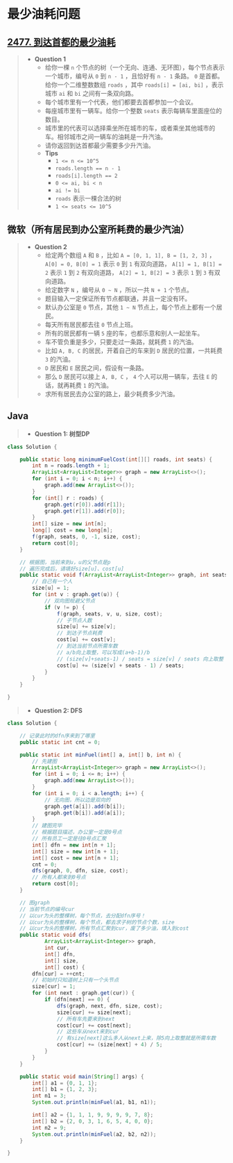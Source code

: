 # 最少油耗问题

## [2477. 到达首都的最少油耗](https://leetcode.cn/problems/minimum-fuel-cost-to-report-to-the-capital/)

> - **Question 1**
>   - 给你一棵 `n` 个节点的树（一个无向、连通、无环图），每个节点表示一个城市，编号从 `0` 到 `n - 1` ，且恰好有 `n - 1` 条路。 `0` 是首都。给你一个二维整数数组 `roads` ，其中 `roads[i] = [ai, bi]` ，表示城市 `ai` 和 `bi` 之间有一条双向路。
>   - 每个城市里有一个代表，他们都要去首都参加一个会议。
>   - 每座城市里有一辆车。给你一个整数 `seats` 表示每辆车里面座位的数目。
>   - 城市里的代表可以选择乘坐所在城市的车，或者乘坐其他城市的车。相邻城市之间一辆车的油耗是一升汽油。
>   - 请你返回到达首都最少需要多少升汽油。
>   - **Tips**
>     - `1 <= n <= 10^5`
>     - `roads.length == n - 1`
>     - `roads[i].length == 2`
>     - `0 <= ai, bi < n`
>     - `ai != bi`
>     - `roads` 表示一棵合法的树
>     - `1 <= seats <= 10^5`

## 微软（所有居民到办公室所耗费的最少汽油）

> - **Question 2**
>   - 给定两个数组 `A` 和 `B` ，比如 `A = [0, 1, 1], B = [1, 2, 3]` ， `A[0] = 0, B[0] = 1` 表示 `0` 到 `1` 有双向道路， `A[1] = 1, B[1] = 2` 表示 `1` 到 `2` 有双向道路， `A[2] = 1, B[2] = 3` 表示 `1` 到 `3` 有双向道路。
>   - 给定数字 `N` ，编号从 `0 ~ N` ，所以一共 `N + 1` 个节点。
>   - 题目输入一定保证所有节点都联通，并且一定没有环。
>   - 默认办公室是 `0` 节点，其他 `1 ~ N` 节点上，每个节点上都有一个居民。
>   - 每天所有居民都去往 `0` 节点上班。
>   - 所有的居民都有一辆 `5` 座的车，也都乐意和别人一起坐车。
>   - 车不管负重是多少，只要走过一条路，就耗费 `1` 的汽油。
>   - 比如 `A, B, C` 的居民，开着自己的车来到 `D` 居民的位置，一共耗费 `3` 的汽油。
>   - `D` 居民和 `E` 居民之间，假设有一条路。
>   - 那么 `D` 居民可以接上 `A, B, C` ， `4` 个人可以用一辆车，去往 `E` 的话，就再耗费 `1` 的汽油。
>   - 求所有居民去办公室的路上，最少耗费多少汽油。

## Java

> - **Question 1: 树型DP**

```java
class Solution {

    public static long minimumFuelCost(int[][] roads, int seats) {
        int n = roads.length + 1;
        ArrayList<ArrayList<Integer>> graph = new ArrayList<>();
        for (int i = 0; i < n; i++) {
            graph.add(new ArrayList<>());
        }
        for (int[] r : roads) {
            graph.get(r[0]).add(r[1]);
            graph.get(r[1]).add(r[0]);
        }
        int[] size = new int[n];
        long[] cost = new long[n];
        f(graph, seats, 0, -1, size, cost);
        return cost[0];
    }

    // 根据图，当前来到u，u的父节点是p
    // 遍历完成后，请填好size[u]、cost[u]
    public static void f(ArrayList<ArrayList<Integer>> graph, int seats, int u, int p, int[] size, long[] cost) {
        // 自己有一个人
        size[u] = 1;
        for (int v : graph.get(u)) {
            // 双向图规避父节点
            if (v != p) {
                f(graph, seats, v, u, size, cost);
                // 子节点人数
                size[u] += size[v];
                // 到达子节点耗费
                cost[u] += cost[v];
                // 到达当前节点所需车数
                // a/b向上取整，可以写成(a+b-1)/b
                // (size[v]+seats-1) / seats = size[v] / seats 向上取整
                cost[u] += (size[v] + seats - 1) / seats;
            }
        }
    }

}
```

> - **Question 2: DFS**

```java
class Solution {

    // 记录此时的dfn序来到了哪里
    public static int cnt = 0;

    public static int minFuel(int[] a, int[] b, int n) {
        // 先建图
        ArrayList<ArrayList<Integer>> graph = new ArrayList<>();
        for (int i = 0; i <= n; i++) {
            graph.add(new ArrayList<>());
        }
        for (int i = 0; i < a.length; i++) {
            // 无向图，所以边是双向的
            graph.get(a[i]).add(b[i]);
            graph.get(b[i]).add(a[i]);
        }
        // 建图完毕
        // 根据题目描述，办公室一定是0号点
        // 所有员工一定是往0号点汇聚
        int[] dfn = new int[n + 1];
        int[] size = new int[n + 1];
        int[] cost = new int[n + 1];
        cnt = 0;
        dfs(graph, 0, dfn, size, cost);
        // 所有人都来到0号点
        return cost[0];
    }

    // 图graph
    // 当前节点的编号cur
    // 以cur为头的整棵树，每个节点，去分配dfn序号！
    // 以cur为头的整棵树，每个节点，都去求子树的节点个数，size
    // 以cur为头的整棵树，所有节点汇聚到cur，废了多少油，填入到cost
    public static void dfs(
            ArrayList<ArrayList<Integer>> graph,
            int cur,
            int[] dfn,
            int[] size,
            int[] cost) {
        dfn[cur] = ++cnt;
        // 初始时只知道树上只有一个头节点
        size[cur] = 1;
        for (int next : graph.get(cur)) {
            if (dfn[next] == 0) {
                dfs(graph, next, dfn, size, cost);
                size[cur] += size[next];
                // 所有车先要来到next
                cost[cur] += cost[next];
                // 这些车从next来到cur
                // 有size[next]这么多人从next上来，除5向上取整就是所需车数
                cost[cur] += (size[next] + 4) / 5;
            }
        }
    }

    public static void main(String[] args) {
        int[] a1 = {0, 1, 1};
        int[] b1 = {1, 2, 3};
        int n1 = 3;
        System.out.println(minFuel(a1, b1, n1));

        int[] a2 = {1, 1, 1, 9, 9, 9, 9, 7, 8};
        int[] b2 = {2, 0, 3, 1, 6, 5, 4, 0, 0};
        int n2 = 9;
        System.out.println(minFuel(a2, b2, n2));
    }

}
```
